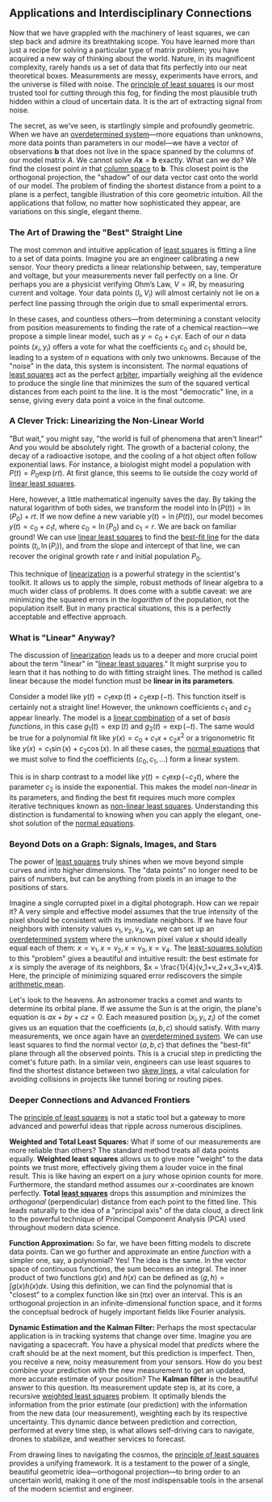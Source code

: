 ## Applications and Interdisciplinary Connections

Now that we have grappled with the machinery of least squares, we can step back and admire its breathtaking scope. You have learned more than just a recipe for solving a particular type of matrix problem; you have acquired a new way of thinking about the world. Nature, in its magnificent complexity, rarely hands us a set of data that fits perfectly into our neat theoretical boxes. Measurements are messy, experiments have errors, and the universe is filled with noise. The [principle of least squares](@article_id:163832) is our most trusted tool for cutting through this fog, for finding the most plausible truth hidden within a cloud of uncertain data. It is the art of extracting signal from noise.

The secret, as we’ve seen, is startlingly simple and profoundly geometric. When we have an [overdetermined system](@article_id:149995)—more equations than unknowns, more data points than parameters in our model—we have a vector of observations $\mathbf{b}$ that does not live in the space spanned by the columns of our model matrix $A$. We cannot solve $A\mathbf{x}=\mathbf{b}$ exactly. What can we do? We find the closest point *in* that [column space](@article_id:150315) to $\mathbf{b}$. This closest point is the orthogonal projection, the "shadow" of our data vector cast onto the world of our model. The problem of finding the shortest distance from a point to a plane is a perfect, tangible illustration of this core geometric intuition. All the applications that follow, no matter how sophisticated they appear, are variations on this single, elegant theme.

### The Art of Drawing the "Best" Straight Line

The most common and intuitive application of [least squares](@article_id:154405) is fitting a line to a set of data points. Imagine you are an engineer calibrating a new sensor. Your theory predicts a linear relationship between, say, temperature and voltage, but your measurements never fall perfectly on a line. Or perhaps you are a physicist verifying Ohm’s Law, $V = IR$, by measuring current and voltage. Your data points $(I_i, V_i)$ will almost certainly not lie on a perfect line passing through the origin due to small experimental errors.

In these cases, and countless others—from determining a constant velocity from position measurements to finding the rate of a chemical reaction—we propose a simple linear model, such as $y = c_0 + c_1 x$. Each of our $n$ data points $(x_i, y_i)$ offers a vote for what the coefficients $c_0$ and $c_1$ should be, leading to a system of $n$ equations with only two unknowns. Because of the "noise" in the data, this system is inconsistent. The normal equations of [least squares](@article_id:154405) act as the perfect [arbiter](@article_id:172555), impartially weighing all the evidence to produce the single line that minimizes the sum of the squared vertical distances from each point to the line. It is the most "democratic" line, in a sense, giving every data point a voice in the final outcome.

### A Clever Trick: Linearizing the Non-Linear World

"But wait," you might say, "the world is full of phenomena that aren't linear!" And you would be absolutely right. The growth of a bacterial colony, the decay of a radioactive isotope, and the cooling of a hot object often follow exponential laws. For instance, a biologist might model a population with $P(t) = P_0 \exp(rt)$. At first glance, this seems to lie outside the cozy world of [linear least squares](@article_id:164933).

Here, however, a little mathematical ingenuity saves the day. By taking the natural logarithm of both sides, we transform the model into $\ln(P(t)) = \ln(P_0) + rt$. If we now define a new variable $y(t) = \ln(P(t))$, our model becomes $y(t) = c_0 + c_1 t$, where $c_0 = \ln(P_0)$ and $c_1 = r$. We are back on familiar ground! We can use [linear least squares](@article_id:164933) to find the [best-fit line](@article_id:147836) for the data points $(t_i, \ln(P_i))$, and from the slope and intercept of that line, we can recover the original growth rate $r$ and initial population $P_0$.

This technique of [linearization](@article_id:267176) is a powerful strategy in the scientist's toolkit. It allows us to apply the simple, robust methods of linear algebra to a much wider class of problems. It does come with a subtle caveat: we are minimizing the squared errors in the *logarithm* of the population, not the population itself. But in many practical situations, this is a perfectly acceptable and effective approach.

### What is "Linear" Anyway?

The discussion of [linearization](@article_id:267176) leads us to a deeper and more crucial point about the term "linear" in "[linear least squares](@article_id:164933)." It might surprise you to learn that it has nothing to do with fitting straight lines. The method is called linear because the model function must be **linear in its parameters**.

Consider a model like $y(t) = c_1 \exp(t) + c_2 \exp(-t)$. This function itself is certainly not a straight line! However, the unknown coefficients $c_1$ and $c_2$ appear linearly. The model is a [linear combination](@article_id:154597) of a set of *basis functions*, in this case $g_1(t) = \exp(t)$ and $g_2(t) = \exp(-t)$. The same would be true for a polynomial fit like $y(x) = c_0 + c_1 x + c_2 x^2$ or a trigonometric fit like $y(x) = c_1 \sin(x) + c_2 \cos(x)$. In all these cases, the [normal equations](@article_id:141744) that we must solve to find the coefficients $(c_0, c_1, \dots)$ form a linear system.

This is in sharp contrast to a model like $y(t) = c_1 \exp(-c_2 t)$, where the parameter $c_2$ is inside the exponential. This makes the model *non-linear* in its parameters, and finding the best fit requires much more complex iterative techniques known as [non-linear least squares](@article_id:167495). Understanding this distinction is fundamental to knowing when you can apply the elegant, one-shot solution of the [normal equations](@article_id:141744).

### Beyond Dots on a Graph: Signals, Images, and Stars

The power of [least squares](@article_id:154405) truly shines when we move beyond simple curves and into higher dimensions. The "data points" no longer need to be pairs of numbers, but can be anything from pixels in an image to the positions of stars.

Imagine a single corrupted pixel in a digital photograph. How can we repair it? A very simple and effective model assumes that the true intensity of the pixel should be consistent with its immediate neighbors. If we have four neighbors with intensity values $v_1, v_2, v_3, v_4$, we can set up an [overdetermined system](@article_id:149995) where the unknown pixel value $x$ should ideally equal each of them: $x=v_1, x=v_2, x=v_3, x=v_4$. The [least-squares solution](@article_id:151560) to this "problem" gives a beautiful and intuitive result: the best estimate for $x$ is simply the average of its neighbors, $x = \frac{1}{4}(v_1+v_2+v_3+v_4)$. Here, the principle of minimizing squared error rediscovers the simple [arithmetic mean](@article_id:164861).

Let's look to the heavens. An astronomer tracks a comet and wants to determine its orbital plane. If we assume the Sun is at the origin, the plane's equation is $ax+by+cz=0$. Each measured position $(x_i, y_i, z_i)$ of the comet gives us an equation that the coefficients $(a,b,c)$ should satisfy. With many measurements, we once again have an [overdetermined system](@article_id:149995). We can use least squares to find the normal vector $(a,b,c)$ that defines the "best-fit" plane through all the observed points. This is a crucial step in predicting the comet's future path. In a similar vein, engineers can use least squares to find the shortest distance between two [skew lines](@article_id:167741), a vital calculation for avoiding collisions in projects like tunnel boring or routing pipes.

### Deeper Connections and Advanced Frontiers

The [principle of least squares](@article_id:163832) is not a static tool but a gateway to more advanced and powerful ideas that ripple across numerous disciplines.

**Weighted and Total Least Squares:** What if some of our measurements are more reliable than others? The standard method treats all data points equally. **Weighted least squares** allows us to give more "weight" to the data points we trust more, effectively giving them a louder voice in the final result. This is like having an expert on a jury whose opinion counts for more. Furthermore, the standard method assumes our $x$-coordinates are known perfectly. **Total [least squares](@article_id:154405)** drops this assumption and minimizes the *orthogonal* (perpendicular) distance from each point to the fitted line. This leads naturally to the idea of a "principal axis" of the data cloud, a direct link to the powerful technique of Principal Component Analysis (PCA) used throughout modern data science.

**Function Approximation:** So far, we have been fitting models to discrete data points. Can we go further and approximate an entire *function* with a simpler one, say, a polynomial? Yes! The idea is the same. In the vector space of continuous functions, the sum becomes an integral. The inner product of two functions $g(x)$ and $h(x)$ can be defined as $\langle g, h \rangle = \int g(x)h(x)dx$. Using this definition, we can find the polynomial that is "closest" to a complex function like $\sin(\pi x)$ over an interval. This is an orthogonal projection in an infinite-dimensional function space, and it forms the conceptual bedrock of hugely important fields like Fourier analysis.

**Dynamic Estimation and the Kalman Filter:** Perhaps the most spectacular application is in tracking systems that change over time. Imagine you are navigating a spacecraft. You have a physical model that *predicts* where the craft should be at the next moment, but this prediction is imperfect. Then, you receive a new, noisy measurement from your sensors. How do you best combine your prediction with the new measurement to get an updated, more accurate estimate of your position? The **Kalman filter** is the beautiful answer to this question. Its measurement update step is, at its core, a recursive [weighted least squares](@article_id:177023) problem. It optimally blends the information from the prior estimate (our prediction) with the information from the new data (our measurement), weighting each by its respective uncertainty. This dynamic dance between prediction and correction, performed at every time step, is what allows self-driving cars to navigate, drones to stabilize, and weather services to forecast.

From drawing lines to navigating the cosmos, the [principle of least squares](@article_id:163832) provides a unifying framework. It is a testament to the power of a single, beautiful geometric idea—orthogonal projection—to bring order to an uncertain world, making it one of the most indispensable tools in the arsenal of the modern scientist and engineer.
